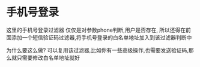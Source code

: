 # 手机号登录

这里的手机号登录过滤器 仅仅是对参数phone判断,用户是否存在, 所以还得在前面添加一个短信验证码过滤器,将手机号登录的白名单地址加入到该过滤器判断中

为什么要这么做? 可以复用该过滤器,比如你有一些高级操作,也需要发送验证码,那么就只需要修改白名单地址就好
